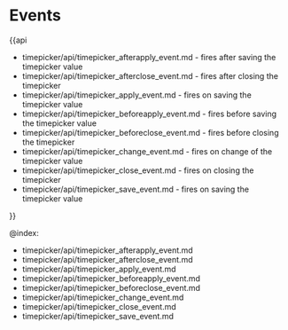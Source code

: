 Events
=========

{{api

- timepicker/api/timepicker_afterapply_event.md - fires after saving the timepicker value
- timepicker/api/timepicker_afterclose_event.md - fires after closing the timepicker
- timepicker/api/timepicker_apply_event.md - fires on saving the timepicker value
- timepicker/api/timepicker_beforeapply_event.md - fires before saving the timepicker value
- timepicker/api/timepicker_beforeclose_event.md - fires before closing the timepicker
- timepicker/api/timepicker_change_event.md - fires on change of the timepicker value
- timepicker/api/timepicker_close_event.md - fires on closing the timepicker
- timepicker/api/timepicker_save_event.md - fires on saving the timepicker value

}}

@index:
- timepicker/api/timepicker_afterapply_event.md
- timepicker/api/timepicker_afterclose_event.md
- timepicker/api/timepicker_apply_event.md
- timepicker/api/timepicker_beforeapply_event.md
- timepicker/api/timepicker_beforeclose_event.md
- timepicker/api/timepicker_change_event.md
- timepicker/api/timepicker_close_event.md
- timepicker/api/timepicker_save_event.md
